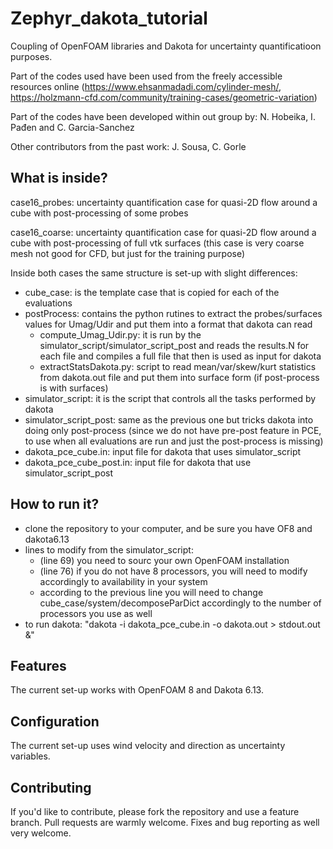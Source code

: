 # Zephyr_dakota_tutorial

Coupling of OpenFOAM libraries and Dakota for uncertainty quantificatioon purposes.

Part of the codes used have been used from the freely accessible resources online (https://www.ehsanmadadi.com/cylinder-mesh/, https://holzmann-cfd.com/community/training-cases/geometric-variation)

Part of the codes have been developed within out group by: N. Hobeika, I. Pađen and C. Garcia-Sanchez

Other contributors from the past work: J. Sousa, C. Gorle


## What is inside?

case16_probes: uncertainty quantification case for quasi-2D flow around a cube with post-processing of some probes

case16_coarse: uncertainty quantification case for quasi-2D flow around a cube with post-processing of full vtk surfaces (this case is very coarse mesh not good for CFD, but just for the training purpose)

Inside both cases the same structure is set-up with slight differences: 

+ cube_case: is the template case that is copied for each of the evaluations
+ postProcess: contains the python rutines to extract the probes/surfaces values for Umag/Udir and put them into a format that dakota can read
    + compute_Umag_Udir.py: it is run by the simulator_script/simulator_script_post and reads the results.N for each file and compiles a full file that then is used as input for dakota
    + extractStatsDakota.py: script to read mean/var/skew/kurt statistics from dakota.out file and put them into surface form (if post-process is with surfaces)
+ simulator_script: it is the script that controls all the tasks performed by dakota
+ simulator_script_post: same as the previous one but tricks dakota into doing only post-process (since we do not have pre-post feature in PCE, to use when all evaluations are run and just the post-process is missing)
+ dakota_pce_cube.in: input file for dakota that uses simulator_script
+ dakota_pce_cube_post.in: input file for dakota that use simulator_script_post

## How to run it?

+ clone the repository to your computer, and be sure you have OF8 and dakota6.13
+ lines to modify from the simulator_script:
    + (line 69) you need to sourc your own OpenFOAM installation
    + (line 76) if you do not have 8 processors, you will need to modify accordingly to availability in your system
    + according to the previous line you will need to change cube_case/system/decomposeParDict accordingly to the number of processors you use as well 
+ to run dakota: "dakota -i dakota_pce_cube.in -o dakota.out > stdout.out &"

## Features

The current set-up works with OpenFOAM 8 and Dakota 6.13.

## Configuration

The current set-up uses wind velocity and direction as uncertainty variables.

## Contributing

If you'd like to contribute, please fork the repository and use a feature
branch. Pull requests are warmly welcome. Fixes and bug reporting as well
very welcome.
